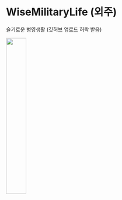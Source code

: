 # WiseMilitaryLife (외주)
슬기로운 병영생활 (깃허브 업로드 허락 받음)

<img src="https://user-images.githubusercontent.com/40740128/132350529-61f185c2-497f-46b8-9ae6-68149559a0eb.png" width="33%" />
